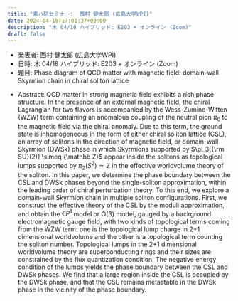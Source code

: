 ```yaml
---
title: "素ハ研セミナー:  西村 健太郎 (広島大学WPI)"
date: 2024-04-18T17:01:37+09:00
description: "木 04/18 ハイブリッド: E203 + オンライン (Zoom)"
draft: false
---
```


- 発表者:
西村 健太郎 (広島大学WPI)
- 日時:
木 04/18 ハイブリッド: E203 + オンライン (Zoom)
- 題目: 
Phase diagram of QCD matter with magnetic field: domain-wall Skyrmion chain in chiral soliton lattice

<!--more-->

- Abstract:
QCD matter in strong magnetic field exhibits a rich phase structure. In the presence of an external magnetic field, the chiral Lagrangian for two flavors is accompanied by the Wess-Zumino-Witten (WZW) term containing an anomalous coupling of the neutral pion $\pi_0$ to the magnetic field via the chiral anomaly. Due to this term, the ground state is inhomogeneous in the form of either chiral soliton lattice (CSL), an array of solitons in the direction of magnetic field, or domain-wall Skyrmion (DWSk) phase in which Skyrmions supported by $\pi_3[{\rm SU}(2)] \simeq {\mathbb Z}$ appear inside the solitons as topological lumps supported by $\pi_2(S^2) \simeq {\mathbb Z}$ in the effective worldvolume theory of the soliton. In this paper, we determine the phase boundary between the CSL and DWSk phases beyond the single-soliton approximation, within the leading order of chiral perturbation theory. To this end, we explore a domain-wall Skyrmion chain in multiple soliton configurations. First, we construct the effective theory of the CSL by the moduli approximation, and obtain the ${\mathbb C}P^1$ model or O(3) model, gauged by a background electromagnetic gauge field, with two kinds of topological terms coming from the WZW term: one is the topological lump charge in 2+1 dimensional worldvolume and the other is a topological term counting the soliton number. Topological lumps in the 2+1 dimensional worldvolume theory are superconducting rings and their sizes are constrained by the flux quantization condition. The negative energy condition of the lumps yields the phase boundary between the CSL and DWSk phases. We find that a large region inside the CSL is occupied by the DWSk phase, and that the CSL remains metastable in the DWSk phase in the vicinity of the phase boundary.


